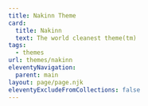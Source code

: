 ```yaml
---
title: Nakinn Theme
card:
  title: Nakinn
  text: The world cleanest theme(tm)
tags:
  - themes
url: themes/nakinn
eleventyNavigation:
  parent: main
layout: page/page.njk
eleventyExcludeFromCollections: false
---
```

